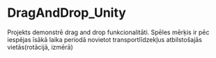 # DragAndDrop_Unity
Projekts demonstrē drag and drop funkcionalitāti. Spēles mērķis ir pēc iespējas īsākā laika periodā novietot transportlīdzekļus atbilstošajās vietās(rotācijā, izmērā)
